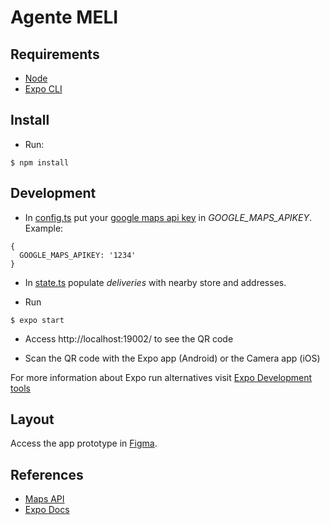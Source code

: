 # Agente MELI

## Requirements

+ [Node](https://nodejs.org/en/download/)
+ [Expo CLI](https://docs.expo.io/workflow/expo-cli/#installation)

## Install

+ Run: 

```
$ npm install
```

## Development

+ In [config.ts](./src/config/config.ts) put your [google maps api key](https://developers.google.com/maps/documentation/javascript/get-api-key) in *GOOGLE_MAPS_APIKEY*. Example:

```
{
  GOOGLE_MAPS_APIKEY: '1234'
}
```

+ In [state.ts](./src/state.ts) populate *deliveries* with nearby store and addresses.

+ Run

```
$ expo start
```

+ Access http://localhost:19002/ to see the QR code

+ Scan the QR code with the Expo app (Android) or the Camera app (iOS)

For more information about Expo run alternatives visit [Expo Development tools](https://expo.io/tools#client)


## Layout

Access the app prototype in [Figma](https://www.figma.com/file/UpXMlzNbvcv3EVU2OdKi9c/Untitled?node-id=1%3A2).


## References

+ [Maps API](https://cloud.google.com/maps-platform)
+ [Expo Docs](https://docs.expo.io/)